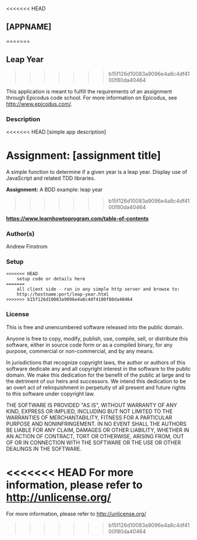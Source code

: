 <<<<<<< HEAD
## [APPNAME] ##
=======
## Leap Year ##
>>>>>>> b15f126d10083a9096e4a8c4df4100f80da40464

This application is meant to fulfill the requirements of an assignment through Epicodus code school. For more information on Epicodus, see <http://www.epicodus.com/>.

### Description ###

<<<<<<< HEAD
[simple app description]

**Assignment:** [assignment title]
=======
A simple function to determine if a given year is a leap year. Display use of JavaScript and related TDD libraries.

**Assignment:** A BDD example: leap year
>>>>>>> b15f126d10083a9096e4a8c4df4100f80da40464

**<https://www.learnhowtoprogram.com/table-of-contents>**

### Author(s) ###

Andrew Finstrom

### Setup ###
```
<<<<<<< HEAD
    setup code or details here
=======
    all client side - run in any simple http server and browse to:
    http://hostname:port/leap-year.html
>>>>>>> b15f126d10083a9096e4a8c4df4100f80da40464
```

### License ###
This is free and unencumbered software released into the public domain.

Anyone is free to copy, modify, publish, use, compile, sell, or
distribute this software, either in source code form or as a compiled
binary, for any purpose, commercial or non-commercial, and by any
means.

In jurisdictions that recognize copyright laws, the author or authors
of this software dedicate any and all copyright interest in the
software to the public domain. We make this dedication for the benefit
of the public at large and to the detriment of our heirs and
successors. We intend this dedication to be an overt act of
relinquishment in perpetuity of all present and future rights to this
software under copyright law.

THE SOFTWARE IS PROVIDED "AS IS", WITHOUT WARRANTY OF ANY KIND,
EXPRESS OR IMPLIED, INCLUDING BUT NOT LIMITED TO THE WARRANTIES OF
MERCHANTABILITY, FITNESS FOR A PARTICULAR PURPOSE AND NONINFRINGEMENT.
IN NO EVENT SHALL THE AUTHORS BE LIABLE FOR ANY CLAIM, DAMAGES OR
OTHER LIABILITY, WHETHER IN AN ACTION OF CONTRACT, TORT OR OTHERWISE,
ARISING FROM, OUT OF OR IN CONNECTION WITH THE SOFTWARE OR THE USE OR
OTHER DEALINGS IN THE SOFTWARE.

<<<<<<< HEAD
For more information, please refer to <http://unlicense.org/>
=======
For more information, please refer to <http://unlicense.org/>
>>>>>>> b15f126d10083a9096e4a8c4df4100f80da40464
